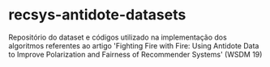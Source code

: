 # recsys-antidote-datasets
Repositório do dataset e códigos utilizado na implementação dos algoritmos referentes ao artigo 'Fighting Fire with Fire: Using Antidote Data to Improve Polarization and Fairness of Recommender Systems' (WSDM 19)
